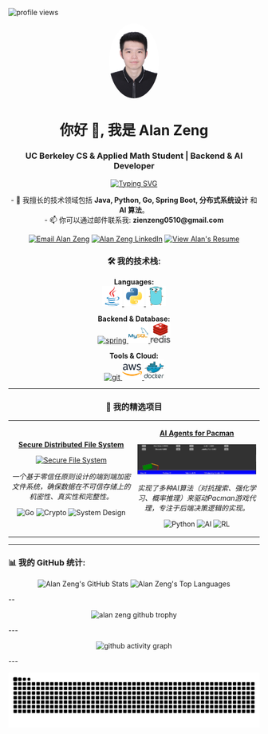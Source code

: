 <p align="left"> 
  <img src="https://komarev.com/ghpvc/?username=AlanZeng-Coder&label=Profile%20views&color=0e75b6&style=flat" alt="profile views" /> 
</p>

<div align="center">
  <img src="https://raw.githubusercontent.com/AlanZeng-Coder/AlanZeng-Coder/main/assets/MyPicture.jpg" alt="Alan Zeng" width="100" style="border-radius:50%">
  
  <h1 align="center">你好 👋, 我是 Alan Zeng</h1>
  <h3 align="center">UC Berkeley CS & Applied Math Student | Backend & AI Developer</h3>

  <a href="https://git.io/typing-svg"><img src="https://readme-typing-svg.demolab.com/?lines=AI+Backend+Developer;Always+Learning+and+Building...&center=true&size=22&color=8AEBE2" alt="Typing SVG" /></a>
  
  
  <p align = "center">
        - 💬 我擅长的技术领域包括 <b>Java, Python, Go, Spring Boot, 分布式系统设计</b> 和 <b>AI 算法</b>。<br>
        - 📫 你可以通过邮件联系我: <b>zienzeng0510@gmail.com</b>
  </p>
  <p align="center">
    <a href="mailto:zienzeng0510@gmail.com" target="blank"><img align="center" src="https://img.shields.io/badge/Email-D14836?style=for-the-badge&logo=gmail&logoColor=white" alt="Email Alan Zeng" /></a>
    <a href="https://www.linkedin.com/in/alan-zeng-bb5b32315/" target="blank"><img align="center" src="https://img.shields.io/badge/LinkedIn-0077B5?style=for-the-badge&logo=linkedin&logoColor=white" alt="Alan Zeng LinkedIn" /></a>
    <a href="https://github.com/AlanZeng-Coder/AlanZeng-Coder/blob/main/assets/Resume_AlanZeng.pdf" target="blank"><img align="center" src="https://img.shields.io/badge/View_My_Resume-DA291C?style=for-the-badge&logo=adobe-acrobat-reader&logoColor=white" alt="View Alan's Resume" /></a>
  </p>
</div>

<h3 align="center">🛠️ 我的技术栈:</h3>
<p align="center">
  <strong>Languages:</strong><br>
  <a href="https://www.java.com" target="_blank" rel="noreferrer"> <img src="https://raw.githubusercontent.com/devicons/devicon/master/icons/java/java-original.svg" alt="java" width="40" height="40"/> </a>
  <a href="https://www.python.org" target="_blank" rel="noreferrer"> <img src="https://raw.githubusercontent.com/devicons/devicon/master/icons/python/python-original.svg" alt="python" width="40" height="40"/> </a>
  <a href="https://go.dev" target="_blank" rel="noreferrer"> <img src="https://raw.githubusercontent.com/devicons/devicon/master/icons/go/go-original.svg" alt="go" width="40" height="40"/> </a>
</p>
<p align="center">
  <strong>Backend & Database:</strong><br>
  <a href="https://spring.io/" target="_blank" rel="noreferrer"> <img src="https://www.vectorlogo.zone/logos/springio/springio-icon.svg" alt="spring" width="40" height="40"/> </a>
  <a href="https://www.mysql.com/" target="_blank" rel="noreferrer"> <img src="https://raw.githubusercontent.com/devicons/devicon/master/icons/mysql/mysql-original-wordmark.svg" alt="mysql" width="40" height="40"/> </a>
  <a href="https://redis.io" target="_blank" rel="noreferrer"> <img src="https://raw.githubusercontent.com/devicons/devicon/master/icons/redis/redis-original-wordmark.svg" alt="redis" width="40" height="40"/> </a>
</p>
<p align="center">
  <strong>Tools & Cloud:</strong><br>
  <a href="https://git-scm.com/" target="_blank" rel="noreferrer"> <img src="https://www.vectorlogo.zone/logos/git-scm/git-scm-icon.svg" alt="git" width="40" height="40"/> </a>
  <a href="https://aws.amazon.com/ec2/" target="_blank" rel="noreferrer"> <img src="https://raw.githubusercontent.com/devicons/devicon/master/icons/amazonwebservices/amazonwebservices-original-wordmark.svg" alt="aws" width="40" height="40"/> </a>
  <a href="https://www.docker.com/" target="_blank" rel="noreferrer"> <img src="https://raw.githubusercontent.com/devicons/devicon/master/icons/docker/docker-original-wordmark.svg" alt="docker" width="40" height="40"/> </a>
</p>

---

<h3 align="center">🚀 我的精选项目</h3>
<table border="0" align="center">
<tr border="0">
<td width="50%" align="center">
  <p align="center">
    <a href="https://github.com/AlanZeng-Coder/AI_Agent_Reinforcement" target="_blank">
      <b>Secure Distributed File System</b>
    </a>
  </p>
  <a href="https://github.com/AlanZeng-Coder/AI_Agent_Reinforcement" target="_blank">
    <img src="[项目截图或GIF链接]" alt="Secure File System" width="100%">
  </a>
  <br>
  <p align="center">
    <em>
      一个基于零信任原则设计的端到端加密文件系统，确保数据在不可信存储上的机密性、真实性和完整性。
    </em>
  </p>
  <p align="center">
    <img src="https://img.shields.io/badge/Go-00ADD8?style=for-the-badge&logo=go&logoColor=white" alt="Go"/>
    <img src="https://img.shields.io/badge/Cryptography-6E44FF?style=for-the-badge" alt="Crypto"/>
    <img src="https://img.shields.io/badge/System_Design-000000?style=for-the-badge" alt="System Design"/>
  </p>
</td>
<td width="50%" align="center">
  <p align="center">
    <a href="https://github.com/AlanZeng-Coder/AI_Agent_Reinforcement" target="_blank">
      <b>AI Agents for Pacman</b>
    </a>
  </p>
  <a href="https://github.com/AlanZeng-Coder/AI_Agent_Reinforcement" target="_blank">
    <img src="https://github.com/AlanZeng-Coder/AlanZeng-Coder/blob/main/assets/Sep-18-2025%2022-42-25.gif" alt="Pacman AI" width="100%">
  </a>
  <br>
  <p align="center">
    <em>
      实现了多种AI算法（对抗搜索、强化学习、概率推理）来驱动Pacman游戏代理，专注于后端决策逻辑的实现。
    </em>
  </p>
  <p align="center">
    <img src="https://img.shields.io/badge/Python-3776AB?style=for-the-badge&logo=python&logoColor=white" alt="Python"/>
    <img src="https://img.shields.io/badge/AI-F7931E?style=for-the-badge" alt="AI"/>
    <img src="https://img.shields.io/badge/Reinforcement_Learning-4285F4?style=for-the-badge" alt="RL"/>
  </p>
</td>
</tr>
</table>




---



<h3 align="left">📊 我的 GitHub 统计:</h3>
<p align="center">
  <img align="center" src="https://github-readme-stats.vercel.app/api?username=AlanZeng-Coder&show_icons=true&locale=en&theme=tokyonight&count_private=true" alt="Alan Zeng's GitHub Stats" />
  <img align="center" src="https://github-readme-stats.vercel.app/api/top-langs?username=AlanZeng-Coder&show_icons=true&locale=en&layout=compact&theme=tokyonight" alt="Alan Zeng's Top Languages" />
</p>

--
<p align="center">
  <img src="https://github-profile-trophy.vercel.app/?username=AlanZeng-Coder&theme=tokyonight&row=1&column=7" alt="alan zeng github trophy" />
</p>
---

<p align="center">
  <img src="https://github-readme-activity-graph.vercel.app/graph?username=AlanZeng-Coder&theme=tokyonight" alt="github activity graph"/>
</p>
---

<p align="center">
  <img src="https://raw.githubusercontent.com/AlanZeng-Coder/AlanZeng-Coder/output/github-contribution-grid-snake.svg" alt="Alan's contribution snake animation" />
</p>
